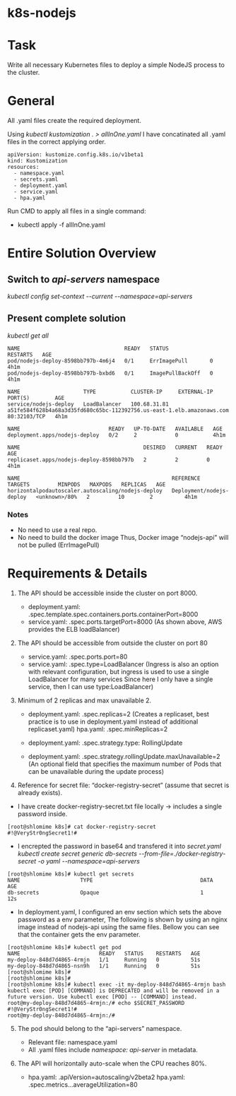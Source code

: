 # k8s-nodejs

# Task
Write all necessary Kubernetes files to deploy a simple NodeJS process to the cluster.

# General
All .yaml files create the required deployment.

Using *kubectl kustomization . > allInOne.yaml*
I have concatinated all .yaml files in the correct applying order.
```
apiVersion: kustomize.config.k8s.io/v1beta1
kind: Kustomization
resources:
  - namespace.yaml
  - secrets.yaml
  - deployment.yaml
  - service.yaml
  - hpa.yaml
```

Run CMD to apply all files in a single command:
* kubectl apply -f allInOne.yaml


# Entire Solution Overview
## Switch to *api-servers* namespace

*kubectl config set-context --current --namespace=api-servers*

## Present complete solution

*kubectl get all*

```
NAME                                 READY   STATUS             RESTARTS   AGE
pod/nodejs-deploy-8598bb797b-4m6j4   0/1     ErrImagePull       0          4h1m
pod/nodejs-deploy-8598bb797b-bxbd6   0/1     ImagePullBackOff   0          4h1m

NAME                    TYPE           CLUSTER-IP     EXTERNAL-IP                                                              PORT(S)        AGE
service/nodejs-deploy   LoadBalancer   100.68.31.81   a51fe584f628b4a68a3d35fd680c65bc-112392756.us-east-1.elb.amazonaws.com   80:32103/TCP   4h1m

NAME                            READY   UP-TO-DATE   AVAILABLE   AGE
deployment.apps/nodejs-deploy   0/2     2            0           4h1m

NAME                                       DESIRED   CURRENT   READY   AGE
replicaset.apps/nodejs-deploy-8598bb797b   2         2         0       4h1m

NAME                                                REFERENCE                  TARGETS         MINPODS   MAXPODS   REPLICAS   AGE
horizontalpodautoscaler.autoscaling/nodejs-deploy   Deployment/nodejs-deploy   <unknown>/80%   2         10        2          4h1m
```

### Notes

- No need to use a real repo.
- No need to build the docker image 
  Thus, Docker image “nodejs-api” will not be pulled (ErrImagePull)


# Requirements & Details

1. The API should be accessible inside the cluster on port 8000.
   * deployment.yaml: .spec.template.spec.containers.ports.containerPort=8000
   * service.yaml: .spec.ports.targetPort=8000
     (As shown above, AWS provides the ELB loadBalancer)

2. The API should be accessible from outside the cluster on port 80
   * service.yaml: .spec.ports.port=80
   * service.yaml: .spec.type=LoadBalancer
   (Ingress is also an option with relevant configuration, but ingress is used to use a single LoadBalancer for many services
    Since here I only have a single service, then I can use type:LoadBalancer)


3. Minimum of 2 replicas and max unavailable 2.
   * deployment.yaml: .spec.replicas=2
     (Creates a replicaset, best practice is to use in deployment.yaml instead of additional replicaset.yaml) 
     hpa.yaml: .spec.minReplicas=2
     
   * deployment.yaml: .spec.strategy.type: RollingUpdate
   * deployment.yaml: .spec.strategy.rollingUpdate.maxUnavailable=2
     (An optional field that specifies the maximum number of Pods that can be unavailable during the update process)


4.  Reference for secret file: “docker-registry-secret” (assume that secret is already exists).
   * I have create docker-registry-secret.txt file locally -> includes a single password inside.
   
```   
[root@shlomime k8s]# cat docker-registry-secret 
#!@VeryStr0ngSecret1!#
```

   * I encrepted the password in base64 and transfered it into *secret.yaml*
   *kubectl create secret generic db-secrets --from-file=./docker-registry-secret -o yaml --namespace=api-servers*

```
[root@shlomime k8s]# kubectl get secrets 
NAME                   TYPE                                  DATA   AGE
db-secrets             Opaque                                1      12s
```

   * In deployment.yaml,
     I configured an env section which sets the above password as a env parameter,
     The following is shown by using an nginx image instead of nodejs-api using the same files.
     Bellow you can see that the container gets the env parameter.
     
```
[root@shlomime k8s]# kubectl get pod
NAME                         READY   STATUS    RESTARTS   AGE
my-deploy-848d7d4865-4rmjn   1/1     Running   0          51s
my-deploy-848d7d4865-nsn9h   1/1     Running   0          51s
[root@shlomime k8s]# 
[root@shlomime k8s]# 
[root@shlomime k8s]# kubectl exec -it my-deploy-848d7d4865-4rmjn bash
kubectl exec [POD] [COMMAND] is DEPRECATED and will be removed in a future version. Use kubectl exec [POD] -- [COMMAND] instead.
root@my-deploy-848d7d4865-4rmjn:/# echo $SECRET_PASSWORD
#!@VeryStr0ngSecret1!#
root@my-deploy-848d7d4865-4rmjn:/# 
```


5. The pod should belong to the “api-servers” namespace.
   * Relevant file: namespace.yaml
   * All .yaml files include *namespace: api-server* in metadata.
   
   
6. The API will horizontally auto-scale when the CPU reaches 80%.
   * hpa.yaml: .apiVersion=autoscaling/v2beta2
     hpa.yaml: .spec.metrics...averageUtilization=80



